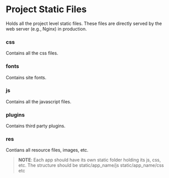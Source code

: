 # Project Static Files
Holds all the project level static files. These files are directly served by the web server (e.g., Nginx) in production.

### css
Contains all the css files.

### fonts
Contains site fonts.

### js
Contains all the javascript files.

### plugins
Contains third party plugins.

### res
Contians all resource files, images, etc.

> **NOTE**: Each app should have its own static folder holding its js, css, etc. The structure should be static/app_name/js static/app_name/css etc